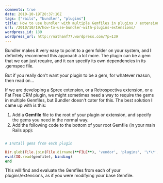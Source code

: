 ```yaml
---
comments: true
date: 2010-10-19T20:37:16Z
tags: ["rails", "bundler", "plugins"]
title: How to use bundler with multiple Gemfiles in plugins / extensions
url: /2010/10/19/how-to-use-bundler-with-plugins-extensions/
wordpress_id: 139
wordpress_url: http://nathanf77.wordpress.com/?p=139
---
```


Bundler makes it very easy to point to a gem folder on your system, and I definitely recommend this approach a lot more. The plugin can be a gem that we can just require, and it can specify its own dependencies in its .gemspec file.

But if you really don't want your plugin to be a gem, for whatever reason, then read on...

If we are developing a Spree extension, or a Retrospectiva extension, or a Fat Free CRM plugin, we might sometimes need a way to require the gems in multiple Gemfiles, but Bundler doesn't cater for this. The best solution I came up with is this:

<ol>
	<li>Add a <strong>Gemfile</strong> file to the root of your plugin or extension, and specify the gems you need in the normal way.</li>
	<li>Add the following code to the bottom of your root Gemfile (in your main Rails app):</li>
</ol>

```ruby

# Install gems from each plugin

Dir.glob(File.join(File.dirname(**FILE**), 'vendor', 'plugins', '\*\*', "Gemfile")) do |gemfile|
eval(IO.read(gemfile), binding)
end
```

This will find and evaluate the Gemfiles from each of your plugins/extensions, as if you were modifying your base Gemfile.

```

```

